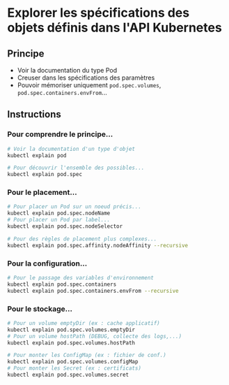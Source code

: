 # Explorer les spécifications des objets définis dans l'API Kubernetes

## Principe

* Voir la documentation du type Pod
* Creuser dans les spécifications des paramètres
* Pouvoir mémoriser uniquement `pod.spec.volumes`, `pod.spec.containers.envFrom`...

## Instructions

### Pour comprendre le principe...

```bash
# Voir la documentation d'un type d'objet
kubectl explain pod

# Pour découvrir l'ensemble des possibles...
kubectl explain pod.spec
```

### Pour le placement...

```bash
# Pour placer un Pod sur un noeud précis...
kubectl explain pod.spec.nodeName
# Pour placer un Pod par label...
kubectl explain pod.spec.nodeSelector

# Pour des règles de placement plus complexes...
kubectl explain pod.spec.affinity.nodeAffinity --recursive
```

### Pour la configuration...

```bash
# Pour le passage des variables d'environnement
kubectl explain pod.spec.containers
kubectl explain pod.spec.containers.envFrom --recursive
```

### Pour le stockage...

```bash
# Pour un volume emptyDir (ex : cache applicatif)
kubectl explain pod.spec.volumes.emptyDir
# Pour un volume hostPath (DEBUG, collecte des logs,...)
kubectl explain pod.spec.volumes.hostPath

# Pour monter les ConfigMap (ex : fichier de conf.)
kubectl explain pod.spec.volumes.configMap
# Pour monter les Secret (ex : certificats)
kubectl explain pod.spec.volumes.secret
```



